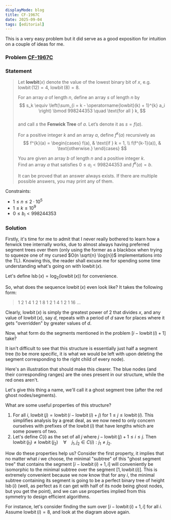 ```yaml
---
displayMode: blog
title: CF-1967C
date: 2025-09-04
tags: [editorial]
---
```


This is a very easy problem but it did serve as a good exposition for intuition on a couple of ideas for me.

### Problem [CF-1967C](https://codeforces.com/problemset/problem/1967/C)

### Statement

> Let **lowbit**$(x)$ denote the value of the lowest binary bit of $x$, e.g.  
$\operatorname{lowbit}(12)=4$, $\operatorname{lowbit}(8)=8$.
> 
> For an array $a$ of length $n$, define an array $s$ of length $n$ by  
$$
s_k \equiv \left(\sum_{i = k - \operatorname{lowbit}(k) + 1}^{k} a_i \right) \bmod 998244353 \quad \text{for all } k,
$$  
> and call $s$ the **Fenwick Tree** of $a$. Let’s denote it as $s = f(a)$.
> 
> For a positive integer $k$ and an array $a$, define $f^{k}(a)$ recursively as  
> $$
> f^{k}(a) =
> \begin{cases}
> f(a), & \text{if } k = 1, \\
> f(f^{k-1}(a)), & \text{otherwise.}
> \end{cases}
> $$
> 
> You are given an array $b$ of length $n$ and a positive integer $k$.  
> Find an array $a$ that satisfies $0 \le a_i < 998244353$ and $f^{k}(a) = b$.  
> 
> It can be proved that an answer always exists. If there are multiple possible answers, you may print any of them.


Constraints:

- $1 \leq n \leq 2 \cdot 10^5$
- $1 \leq k \leq 10^9$
- $0 \le b_i < 998244353$

### Solution

Firstly, it's time for me to admit that I never really bothered to learn how a fenwick tree internally works, due to almost always having preferred segment trees over them (only using the former as a blackbox when trying to squeeze one of my cursed $O(n \sqrt{n} \log{n})$ implementations into the TL). Knowing this, the reader shall excuse me for spending some time understanding what's going on with $\operatorname{lowbit}(x)$.

Let's define $\operatorname{lsb}(x) = \log_2 (\operatorname{lowbit}(x))$ for convenience.

So, what does the sequence $\operatorname{lowbit}(x)$ even look like? It takes the following form:

> 1 2 1 4 1 2 1 8 1 2 1 4 1 2 1 16 ...

Clearly, $\operatorname{lowbit}(x)$ is simply the greatest power of 2 that divides $x$, and any value of $\operatorname{lowbit}(x)$, say $d$, repeats with a period of $d$ save for places where it gets "overridden" by greater values of $d$.

Now, what form do the segments mentioned in the problem $[i - \operatorname{lowbit}(i) + 1]$ take?

<image1 here>

It isn't difficult to see that this structure is essentially just half a segment tree (to be more specific, it is what we would be left with upon deleting the segment corresponding to the right child of every node).

Here's an illustration that should make this clearer. The blue nodes (and their corresponding ranges) are the ones present in our structure, while the red ones aren't.

<image2 here>

Let's give this thing a name, we'll call it a ghost segment tree (after the red ghost nodes/segments).

What are some useful properties of this structure?

1. For all $i$, $\operatorname{lowbit}(j) = \operatorname{lowbit}(i -  \operatorname{lowbit}(i) + j)$ for $1 \leq j \leq \operatorname{lowbit}(i)$. This simplifies analysis by a great deal, as we now need to only concern ourselves with prefixes of the $\operatorname{lowbit}(i)$ that have lengths which are some powers of two.
2. Let's define $C(i)$ as the set of all $j$ where $j - \operatorname{lowbit}(j) + 1 \leq i \leq j$. Then $\operatorname{lowbit}(j_1) \neq \operatorname{lowbit}(j_2) \quad \forall \quad j_1, j_2 \in C(i) : j_1 \neq j_2$.

How do these properties help us? Consider the first property, it implies that no matter what $i$ we choose, the minimal "subtree" of this "ghost segment tree" that contains the segment $[i - \operatorname{lowbit}(i) + 1, i]$ will conveniently be isomorphic to the minimal subtree over the segment $[1, \operatorname{lowbit}(i)]$. This is extremely convenient because we now know that for any $i$, the minimal subtree containing its segment is going to be a perfect binary tree of height $\operatorname{lsb}(i)$ (well, as perfect as it can get with half of its node being ghost nodes, but you get the point), and we can use properties implied from this symmetry to design efficient algorithms.

For instance, let's consider finding the sum over $[i - \operatorname{lowbit}(i) + 1, i]$ for all $i$. Assume $\operatorname{lowbit}(i) = 8$, and look at the diagram above again.




<TO BE CONTINUED>